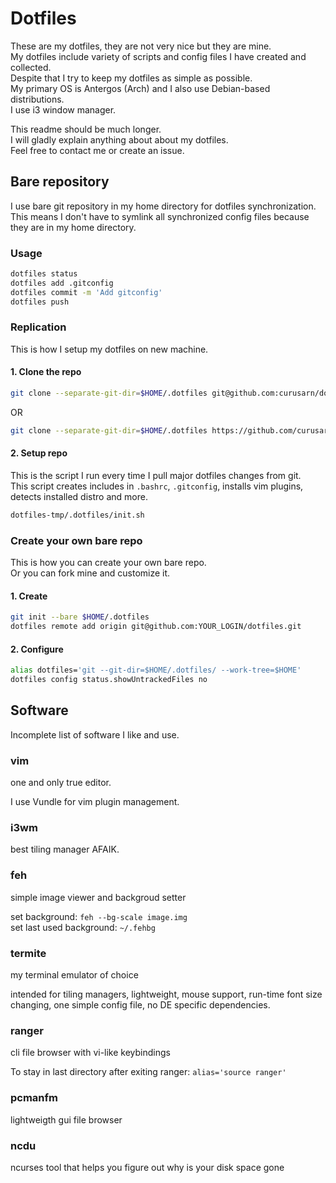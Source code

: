 # Dotfiles

These are my dotfiles, they are not very nice but they are mine.  
My dotfiles include variety of scripts and config files I have created and collected.  
Despite that I try to keep my dotfiles as simple as possible.  
My primary OS is Antergos (Arch) and I also use Debian-based distributions.  
I use i3 window manager.  

This readme should be much longer.  
I will gladly explain anything about about my dotfiles.  
Feel free to contact me or create an issue.


## Bare repository

I use bare git repository in my home directory for dotfiles synchronization.  
This means I don't have to symlink all synchronized config files because they are in my home directory.

### Usage

```bash
dotfiles status
dotfiles add .gitconfig
dotfiles commit -m 'Add gitconfig'
dotfiles push
```

### Replication

This is how I setup my dotfiles on new machine.

#### 1. Clone the repo
```bash
git clone --separate-git-dir=$HOME/.dotfiles git@github.com:curusarn/dotfiles.git dotfiles-tmp
```
OR
```bash
git clone --separate-git-dir=$HOME/.dotfiles https://github.com/curusarn/dotfiles.git dotfiles-tmp
```

#### 2. Setup repo

This is the script I run every time I pull major dotfiles changes from git.  
This script creates includes in `.bashrc`, `.gitconfig`, installs vim plugins, detects installed distro and more. 

```bash
dotfiles-tmp/.dotfiles/init.sh
```

### Create your own bare repo

This is how you can create your own bare repo.  
Or you can fork mine and customize it.

#### 1. Create
```bash
git init --bare $HOME/.dotfiles
dotfiles remote add origin git@github.com:YOUR_LOGIN/dotfiles.git
```

#### 2. Configure 
```bash
alias dotfiles='git --git-dir=$HOME/.dotfiles/ --work-tree=$HOME'
dotfiles config status.showUntrackedFiles no
```

## Software
Incomplete list of software I like and use.  

### vim
one and only true editor.  

I use Vundle for vim plugin management.

### i3wm
best tiling manager AFAIK.  

### feh
simple image viewer and backgroud setter  
  
set background: `feh --bg-scale image.img`  
set last used background: `~/.fehbg`  

### termite
my terminal emulator of choice  
  
intended for tiling managers, lightweight, mouse support, run-time font size changing, one simple config file, no DE specific dependencies.

### ranger
cli file browser with vi-like keybindings

To stay in last directory after exiting ranger: `alias='source ranger'`

### pcmanfm
lightweigth gui file browser

### ncdu
ncurses tool that helps you figure out why is your disk space gone


